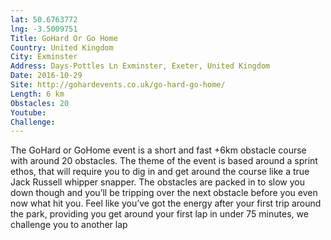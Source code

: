 ```yaml
---
lat: 50.6763772
lng: -3.5009751
Title: GoHard Or Go Home
Country: United Kingdom
City: Exminster
Address: Days-Pottles Ln Exminster, Exeter, United Kingdom
Date: 2016-10-29
Site: http://gohardevents.co.uk/go-hard-go-home/
Length: 6 km
Obstacles: 20
Youtube:
Challenge:
---
```


The GoHard or GoHome event is a short and fast +6km obstacle course with around 20 obstacles. The theme of the event is based around a sprint ethos, that will require you to dig in and get around the course like a true Jack Russell whipper snapper. The obstacles are packed in to slow you down though and you’ll be tripping over the next obstacle before you even now what hit you. Feel like you’ve got the energy after your first trip around the park, providing you get around your first lap in under 75 minutes, we challenge you to another lap